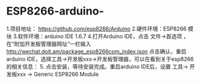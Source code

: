 # ESP8266-arduino-
1.项目地址： https://github.com/esp8266/Arduino
2.硬件环境：ESP8266 模块
3.软件环境：arduino IDE 1.6.7
4.打开Arduino IDE，点击 文件->首选项 ，在“附加开发板管理器网址”一栏输入 http://wechat.doit.am/package_esp8266com_index.json 点击确认，重启arduino IDE，选择工具->开发板xxx->开发板管理器，可以在看到关于esp8266的相关信息：
5. 点击安装，等待安装完成。重启arduino IDE后，设置 工具-> 开发板xxx -> Generic ESP8266 Module
  

